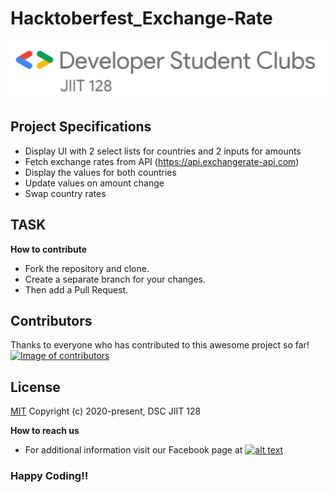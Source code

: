 # Hacktoberfest_Exchange-Rate
<img src="./jiit128.png" >


## Project Specifications

- Display UI with 2 select lists for countries and 2 inputs for amounts
- Fetch exchange rates from API (https://api.exchangerate-api.com)
- Display the values for both countries
- Update values on amount change
- Swap country rates

**TASK**
 - 

**How to contribute**

 - Fork the repository and clone.
 - Create a separate branch for your changes.
 - Then add a Pull Request.

## Contributors
Thanks to everyone who has contributed to this awesome project so far!
<a href="https://github.com/dsc-jiit-128/Hacktoberfest_Exchange-Rate/graphs/contributors"><img src="https://contributors-img.firebaseapp.com/image?repo=dsc-jiit-128/Hacktoberfest_Exchange-Rate/" alt="Image of contributors"></a>

## License
[MIT](http://opensource.org/licenses/MIT)
Copyright (c) 2020-present, DSC JIIT 128

**How to reach us**
- For additional information visit our Facebook page at 
[![alt text][2.2]][2]

[2.2]: http://i.imgur.com/fep1WsG.png (http://www.facebook.com/dscjiitnoida/)

[2]: http://www.facebook.com/dscjiitnoida/

### Happy Coding!!
 
